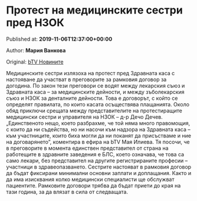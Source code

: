 
# Протест на медицинските сестри пред НЗОК

Published at: **2019-11-06T12:37:00+00:00**

Author: **Мария Ванкова**

Original: [bTV Новините](https://btvnovinite.bg/bulgaria/protest-na-medicinskite-sestri-pred-nzok.html)

Медицинските сестри излязоха на протест пред Здравната каса с настояване да участват в преговорите за рамковия договор за догодина.
По закон тези преговори се водят между лекарския съюз и Здравната каса – за медицинските дейности, и между зъболекарския съюз и НЗОК за денталните дейности.
Това е договорът, с който се определят правилата, по които касата осъществява плащанията.
Около обяд приключи срещата между представителите на протестиращите медицински сестри и управителя на НЗОК – д-р Дечо Дечев.
„Единственото нещо, което разбрахме, че той няма много правомощия, с които да ни съдейства, но ни насочи към надзора на Здравната каса – към участниците, които биха могли да ни поканят да присъстваме и ние на договарянето”, коментира в ефира на bTV Мая Илиева.
Тя посочи, че в преговорите в момента единствен представител от страна на работещите в здравните заведения е БЛС, което означава, че това са само лекари, без представител на другите регистрираните професии – участници в здравеопазването.
Сестрите настояват в рамковия договор да бъдат фиксирани минимални основни заплати и доплащания. Както и да има изисквания колко медицински специалисти ще обслужват пациентите.
Рамковите договори трябва да бъдат приети до края на тази година, за да влязат в сила от следващата.
